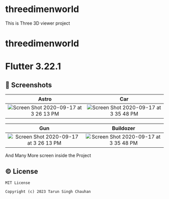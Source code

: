 # threedimenworld

This is Three 3D viewer project

# threedimenworld
# Flutter 3.22.1


## 📱 Screenshots


| Astro                                              |                                                   Car                                      |
|:----------------------------------------------------------------------------------------------------------------------:|:--------------------------------------------------------------------------------------------------------------:|
| <img width alt="Screen Shot 2020-09-17 at 3 26 13 PM" src="https://github.com/tarunchauhan97/threedimenworld/assets/30916033/a14f1df1-dd95-401f-a6cb-6d45383b8619">|<img alt="Screen Shot 2020-09-17 at 3 35 48 PM" src="https://github.com/tarunchauhan97/threedimenworld/assets/30916033/5e7f1d44-73e4-4d60-ad49-75b2ec3e9c42">|



|  Gun                                        |                                                   Buildozer                                  |
|:----------------------------------------------------------------------------------------------------------------------:|:--------------------------------------------------------------------------------------------------------------:|
| <img width alt="Screen Shot 2020-09-17 at 3 26 13 PM" src="https://github.com/tarunchauhan97/threedimenworld/assets/30916033/99467445-4be1-49c2-8feb-1a803413bb19">|<img alt="Screen Shot 2020-09-17 at 3 35 48 PM" src="https://github.com/tarunchauhan97/threedimenworld/assets/30916033/f4b376e4-38dd-4bfa-949b-71fcfadf013f">|



And Many More screen inside the Project

## © License 

```
MIT License

Copyright (c) 2023 Tarun Singh Chauhan
